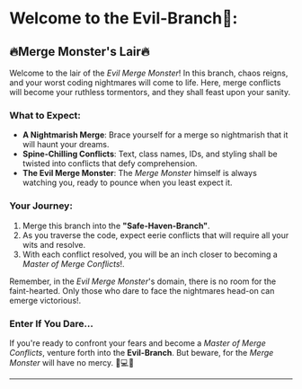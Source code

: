 # Welcome to the Evil-Branch👹:
## 🔥Merge Monster's Lair🔥

Welcome to the lair of the *Evil Merge Monster*! In this branch, chaos reigns, and your worst coding nightmares will come to life. Here, merge conflicts will become your ruthless tormentors, and they shall feast upon your sanity.

### What to Expect:

- **A Nightmarish Merge**: Brace yourself for a merge so nightmarish that it will haunt your dreams.
- **Spine-Chilling Conflicts**: Text, class names, IDs, and styling shall be twisted into conflicts that defy comprehension.
- **The Evil Merge Monster**: The *Merge Monster* himself is always watching you, ready to pounce when you least expect it.

### Your Journey:

1. Merge this branch into the **"Safe-Haven-Branch"**.
2. As you traverse the code, expect eerie conflicts that will require all your wits and resolve.
3. With each conflict resolved, you will be an inch closer to becoming a *Master of Merge Conflicts*!.

Remember, in the *Evil Merge Monster*'s domain, there is no room for the faint-hearted. Only those who dare to face the nightmares head-on can emerge victorious!.

### Enter If You Dare...

If you're ready to confront your fears and become a *Master of Merge Conflicts*, venture forth into the **Evil-Branch**. But beware, for the *Merge Monster* will have no mercy. 👹💻🔥

---


